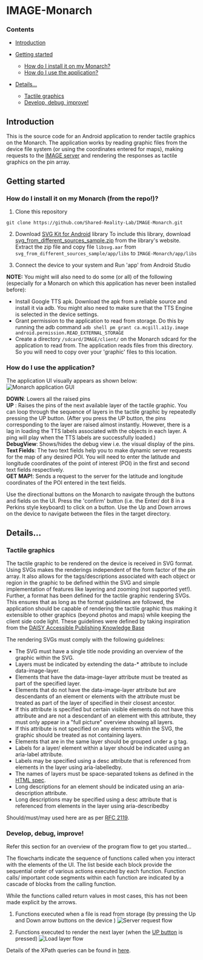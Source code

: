 # IMAGE-Monarch
### Contents
- [Introduction](#introduction)

- [Getting started](#getting-started)
  - [How do I install it on my Monarch?](how-do-i-install-it-on-my-monarch-from-the-repo)
  - [How do I use the application?](how-do-i-use-the-application)

- [Details...](#details)
  - [Tactile graphics](#tactile-graphics)
  - [Develop, debug, improve!](#develop-debug-improve)


## Introduction
This is the source code for an Android application to render tactile graphics on the Monarch. The application works by reading graphic files from the device file system (or using the coordinates entered for maps), making requests to the [IMAGE server](https://github.com/Shared-Reality-Lab/IMAGE-server) and rendering the responses as tactile graphics on the pin array.

## Getting started
### How do I install it on my Monarch (from the repo!)?
1. Clone this repository
```
git clone https://github.com/Shared-Reality-Lab/IMAGE-Monarch.git
```
2. Download [SVG Kit for Android](https://scand.com/products/svgkit-android/) library
To include this library, download [svg_from_different_sources_sample.zip](https://scand.com/download/products/SVGkitAndroid/svg_from_different_sources_sample.zip) from the library's website.
Extract the zip file and copy file `libsvg.aar` from `svg_from_different_sources_sample/app/libs` to `IMAGE-Monarch/app/libs`

3. Connect the device to your system and Run 'app' from Android Studio

**NOTE:**
You might will also need to do some (or all) of the following (especially for a Monarch on which this application has never been installed before):
- Install Google TTS apk. Download the apk from a reliable source and install it via adb. You might also need to make sure that the TTS Engine is selected in the device settings.
- Grant permission to the application to read from storage. Do this by running the adb command `adb shell pm grant ca.mcgill.a11y.image android.permission.READ_EXTERNAL_STORAGE`
- Create a directory `/sdcard/IMAGE/client/` on the Monarch sdcard for the application to read from. The application reads files from this directory. So you will need to copy over your 'graphic' files to this location.

### How do I use the application?
The application UI visually appears as shown below:
![Monarch application GUI](https://github.com/Shared-Reality-Lab/IMAGE-Monarch/assets/53469681/5223165a-6b75-4595-b403-e8b9fe176d51)

**DOWN**: Lowers all the raised pins \
<a name="UpButton"> **UP** </a>: Raises the pins of the next available layer of the tactile graphic. You can loop through the sequence of layers in the tactile graphic by repeatedly pressing the UP button. (After you press the UP button, the pins corresponding to the layer are raised almost instantly. However, there is a lag in loading the TTS labels associated with the objects in each layer. A ping will play when the TTS labels are successfully loaded.) \
**DebugView**: Shows/hides the debug view i.e. the visual display of the pins. \
**Text Fields**: The two text fields help you to make dynamic server requests for the map of any desired POI. You will need to enter the latitude and longitude coordinates of the point of interest (POI) in the first and second text fields respectively. \
**GET MAP!**: Sends a request to the server for the latitude and longitude coordinates of the POI entered in the text fields. 

Use the directional buttons on the Monarch to navigate through the buttons and fields on the UI. Press the 'confirm' button (i.e. the Enter/ dot 8 in a Perkins style keyboard) to click on a button.
Use the Up and Down arrows on the device to navigate between the files in the target directory.

## Details...
### Tactile graphics
The tactile graphic to be rendered on the device is received in SVG format. Using SVGs makes the renderings independent of the form factor of the pin array. It also allows for the tags/descriptions associated with each object or region in the graphic to be defined within the SVG and simple implementation of features like layering and zooming (not supported yet!).
Further, a format has been defined for the tactile graphic rendering SVGs. This ensures that as long as the format guidelines are followed, the application should be capable of rendering the tactile graphic thus making it extensible to other graphics (beyond photos and maps) while keeping the client side code light. These guidelines were defined by taking inspiration from the [DAISY Accessible Publishing Knowledge Base](http://kb.daisy.org/publishing/docs/html/svg.html)

The rendering SVGs must comply with the following guidelines:
- The SVG must have a single title node providing an overview of the graphic within the SVG.
- Layers must be indicated by extending the data-* attribute to include data-image-layer.
- Elements that have the data-image-layer attribute must be treated as part of the specified layer.
- Elements that do not have the data-image-layer attribute but are descendants of an element or elements with the attribute must be treated as part of the layer of specified in their closest ancestor.
- If this attribute is specified but certain visible elements do not have this attribute and are not a descendant of an element with this attribute, they must only appear in a "full picture" overview showing all layers.
- If this attribute is not specified on any elements within the SVG, the graphic should be treated as not containing layers.
- Elements that are in the same layer should be grouped under a g tag.
- Labels for a layer/ element within a layer should be indicated using an aria-label attribute.
- Labels may be specified using a desc attribute that is referenced from elements in the layer using aria-labelledby.
- The names of layers must be space-separated tokens as defined in the [HTML spec](https://html.spec.whatwg.org/multipage/common-microsyntaxes.html#set-of-space-separated-tokens).
- Long descriptions for an element should be indicated using an aria-description attribute.
- Long descriptions may be specified using a desc attribute that is referenced from elements in the layer using aria-describedby

Should/must/may used here are as per [RFC 2119](https://www.rfc-editor.org/rfc/rfc2119).

### Develop, debug, improve!
Refer this section for an overview of the program flow to get you started... 

The flowcharts indicate the sequence of functions called when you interact with the elements of the UI. The list beside each block provide the sequential order of various actions executed by each function. Function calls/ important code segments within each function are indicated by a cascade of blocks from the calling function. 

While the functions called return values in most cases, this has not been made explicit by the arrows.  

1. Functions executed when a file is read from storage (by pressing the Up and Down arrow buttons on the device )
![Server request flow](https://github.com/Shared-Reality-Lab/IMAGE-Monarch/assets/53469681/e1b88a4c-22af-4e60-b1d6-1108a334a11e)

2. Functions executed to render the next layer (when the [UP button](#UpButton) is pressed)
![Load layer flow](https://github.com/Shared-Reality-Lab/IMAGE-Monarch/assets/53469681/fba1d9bb-fb1e-4094-86ab-74ee7a1e61d2)

Details of the XPath queries can be found in [here](XPathQueries.md).
